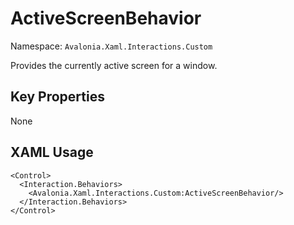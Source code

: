 # ActiveScreenBehavior

Namespace: `Avalonia.Xaml.Interactions.Custom`

Provides the currently active screen for a window.



## Key Properties
None

## XAML Usage
```xaml
<Control>
  <Interaction.Behaviors>
    <Avalonia.Xaml.Interactions.Custom:ActiveScreenBehavior/>
  </Interaction.Behaviors>
</Control>
```
